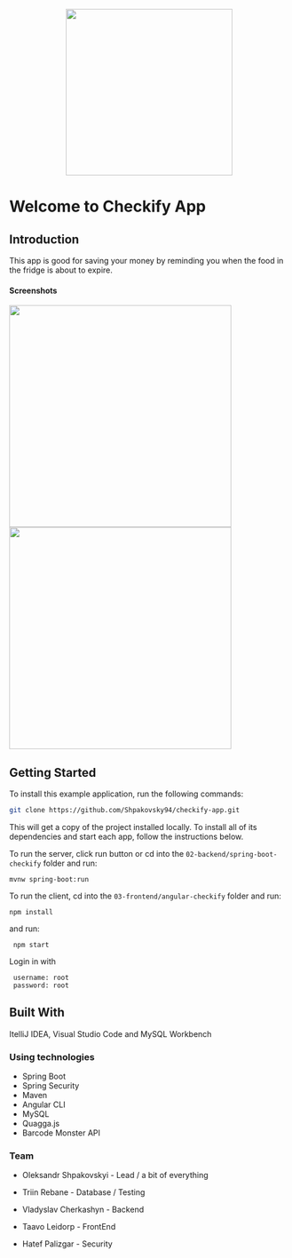 <p align="center">
<img src="https://github.com/Shpakovsky94/checkify-app/blob/master/03-frontend/angular-checkify/src/assets/images/logo.png" width="300">
 </p>

# Welcome to Checkify App
 
## Introduction
 
This app is good for saving your money by reminding you when the food in the fridge is about to expire.

#### Screenshots
 <p align="left">
      <img src="https://github.com/Shpakovsky94/checkify-app/blob/Taavo2/01-starter-files/readme/loginpage.png" "loginPage" width=400>
      <img src="https://github.com/Shpakovsky94/checkify-app/blob/Taavo2/01-starter-files/readme/mainpage.png" "mainPage" width=400>
 </p>

## Getting Started

To install this example application, run the following commands:

```bash
git clone https://github.com/Shpakovsky94/checkify-app.git
```

This will get a copy of the project installed locally. To install all of its dependencies and start each app, follow the instructions below.

To run the server, click run button or cd into the `02-backend/spring-boot-checkify` folder and run:
 
```
mvnw spring-boot:run
```

To run the client, cd into the `03-frontend/angular-checkify` folder and run:
 
```
npm install 
```
and run:
```
 npm start
```
Login in with  
```
 username: root
 password: root
```

## Built With
ItelliJ IDEA, Visual Studio Code and MySQL Workbench

### Using technologies

 - Spring Boot
 - Spring Security 
 - Maven
 - Angular CLI 
 - MySQL
 - Quagga.js
 - Barcode Monster API

### Team
- Oleksandr Shpakovskyi - Lead / a bit of everything 

- Triin Rebane - Database / Testing 

- Vladyslav Cherkashyn - Backend 

- Taavo Leidorp - FrontEnd

- Hatef Palizgar - Security